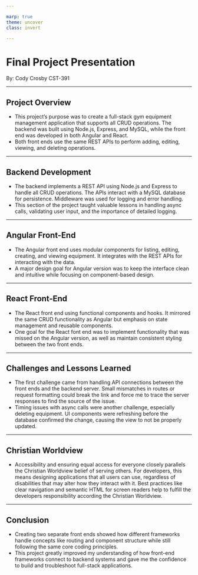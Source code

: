 ```yaml
---

marp: true
theme: uncover
class: invert

---
```


# Final Project Presentation

By: Cody Crosby
CST-391

---

## Project Overview

 - This project’s purpose was to create a full-stack gym equipment management application that supports all CRUD operations. The backend was built using Node.js, Express, and MySQL, while the front end was developed in both Angular and React.
 - Both front ends use the same REST APIs to perform adding, editing, viewing, and deleting operations.

---

## Backend Development

 - The backend implements a REST API using Node.js and Express to handle all CRUD operations. The APIs interact with a MySQL database for persistence. Middleware was used for logging and error handling.
 - This section of the project taught valuable lessons in handling async calls, validating user input, and the importance of detailed logging.

---

## Angular Front-End

 - The Angular front end uses modular components for listing, editing, creating, and viewing equipment. It integrates with the REST APIs for interacting with the data.
 - A major design goal for Angular version was to keep the interface clean and intuitive while focusing on component-based design.

---

## React Front-End

 - The React front end using functional components and hooks. It mirrored the same CRUD functionality as Angular but emphasis on state management and reusable components.
 - One goal for the React font end was to implement functionality that was missed on the Angular version, as well as maintain consistent styling between the two front ends.

---

## Challenges and Lessons Learned

 - The first challenge came from handling API connections between the front ends and the backend server. Small mismatches in routes or request formatting could break the link and force me to trace the server responses to find the source of the issue.
 - Timing issues with async calls were another challenge, especially deleting equipment. UI components were refreshing before the database confirmed the change, causing the view to not be properly updated.

---

## Christian Worldview

 - Accessibility and ensuring equal access for everyone closely parallels the Christian Worldview belief of serving others. For developers, this means designing applications that all users can use, regardless of disabilities that may alter how they interact with it. Best practices like clear navigation and semantic HTML for screen readers help to fulfill the developers responsibility according the Christian Worldview.

---

## Conclusion  

 - Creating two separate front ends showed how different frameworks handle concepts like routing and component structure while still following the same core coding principles.
 - This project greatly improved my understanding of how front-end frameworks connect to backend systems and gave me the confidence to build and troubleshoot full-stack applications.